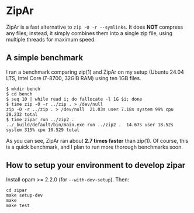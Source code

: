 # ZipAr

ZipAr is a fast alternative to `zip -0 -r --symlinks`.
It does **NOT** compress any files; instead,
it simply combines them into a single zip file,
using multiple threads for maximum speed.

## A simple benchmark

I ran a benchmark comparing zip(1) and ZipAr
on my setup (Ubuntu 24.04 LTS, Intel Core i7-8700, 32GiB RAM)
using ten 1GB files.

```
$ mkdir bench
$ cd bench
$ seq 10 | while read i; do fallocate -l 1G $i; done
$ time zip -0 -r ../zip . > /dev/null
zip -0 -r ../zip . > /dev/null  21.03s user 7.18s system 99% cpu 28.232 total
$ time zipar run ../zip2 .
../_build/default/bin/main.exe run ../zip2 .  14.67s user 18.52s system 315% cpu 10.529 total
```

As you can see, ZipAr ran about **2.7 times faster** than zip(1).
Of course, this is a quick benchmark, and I plan to run
more thorough benchmarks soon.

## How to setup your environment to develop zipar

Install opam >= 2.2.0 (for `--with-dev-setup`). Then:

```
cd zipar
make setup-dev
make
make test
```

